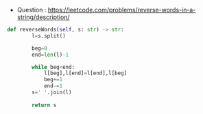 - Question : https://leetcode.com/problems/reverse-words-in-a-string/description/

```python
def reverseWords(self, s: str) -> str:
        l=s.split()

        beg=0
        end=len(l)-1

        while beg<end:
            l[beg],l[end]=l[end],l[beg]
            beg+=1
            end-=1
        s=' '.join(l)
        
        return s
```
